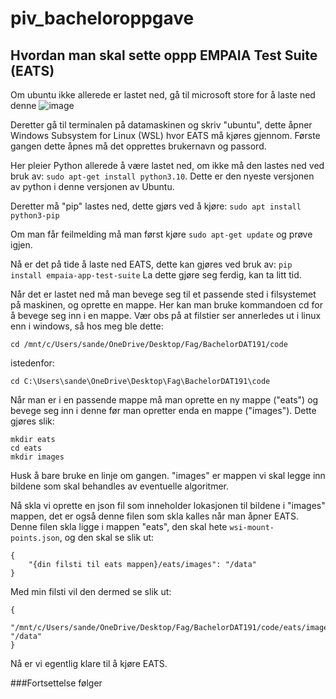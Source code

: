 # piv_bacheloroppgave

## Hvordan man skal sette oppp EMPAIA Test Suite (EATS)
Om ubuntu ikke allerede er lastet ned, gå til  microsoft store for å laste ned denne
![image](https://github.com/kamilz92/piv_bacheloroppgave/assets/148437004/2a99bf37-533d-4c77-b5f7-0b72637da29b)

Deretter gå til terminalen på datamaskinen og skriv "ubuntu", dette åpner Windows Subsystem for Linux (WSL) hvor EATS må kjøres gjennom. Første gangen dette åpnes må det opprettes brukernavn og passord.

Her pleier Python allerede å være lastet ned, om ikke må den lastes ned ved bruk av:
```sudo apt-get install python3.10```.
Dette er den nyeste versjonen av python i denne versjonen av Ubuntu.

Deretter må "pip" lastes ned, dette gjørs ved å kjøre:
```sudo apt install python3-pip```

Om man får feilmelding må man først kjøre ```sudo apt-get update``` og prøve igjen.

Nå er det på tide å laste ned EATS, dette kan gjøres ved bruk av: ```pip install empaia-app-test-suite``` La dette gjøre seg ferdig, kan ta litt tid.

Når det er lastet ned må man bevege seg til et passende sted i filsystemet på maskinen, og oprette en mappe. Her kan man bruke kommandoen cd for å bevege seg inn i en mappe. Vær obs på at filstier ser annerledes ut i linux enn i windows, så hos meg ble dette:
```
cd /mnt/c/Users/sande/OneDrive/Desktop/Fag/BachelorDAT191/code
```
istedenfor:
```
cd C:\Users\sande\OneDrive\Desktop\Fag\BachelorDAT191\code
```

Når man er i en passende mappe må man oprette en ny mappe ("eats") og bevege seg inn i denne før man opretter enda en mappe ("images"). Dette gjøres slik:
```
mkdir eats
cd eats
mkdir images
```
Husk å bare bruke en linje om gangen. "images" er mappen vi skal legge inn bildene som skal behandles av eventuelle algoritmer.

Nå skla vi oprette en json fil som inneholder lokasjonen til bildene i "images" mappen, det er også denne filen som skla kalles når man åpner EATS. Denne filen skla ligge i mappen "eats", den skal hete ```wsi-mount-points.json```, og den skal se slik ut:
```
{
    "{din filsti til eats mappen}/eats/images": "/data"
}
```
Med min filsti vil den dermed se slik ut:
```
{
    "/mnt/c/Users/sande/OneDrive/Desktop/Fag/BachelorDAT191/code/eats/images": "/data"
}
```

Nå er vi egentlig klare til å kjøre EATS.

###Fortsettelse følger


